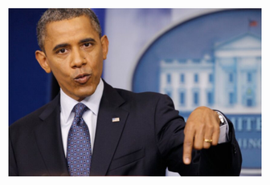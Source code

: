 <!--
<p align="center"; style="background-color: #1a1b27; border: 2px solid #44475a; padding: 10px; border-radius: 8px; display: inline-block;"><a target="_blank" href="https://raw.githubusercontent.com/devicons/devicon/master/icons/c/c-original.svg" style="display: inline-block;"><img src="https://raw.githubusercontent.com/devicons/devicon/master/icons/c/c-original.svg" alt="c" width="42" height="42"></a>
<a target="_blank" href="https://raw.githubusercontent.com/devicons/devicon/master/icons/cplusplus/cplusplus-original.svg" style="display: inline-block;"><img src="https://raw.githubusercontent.com/devicons/devicon/master/icons/cplusplus/cplusplus-original.svg" alt="cplusplus" width="42" height="42"></a>
<a target="_blank" href="https://raw.githubusercontent.com/devicons/devicon/master/icons/csharp/csharp-original.svg" style="display: inline-block;"><img src="https://raw.githubusercontent.com/devicons/devicon/master/icons/csharp/csharp-original.svg" alt="csharp" width="42" height="42"></a>
<a target="_blank" href="https://raw.githubusercontent.com/devicons/devicon/master/icons/java/java-original.svg" style="display: inline-block;"><img src="https://raw.githubusercontent.com/devicons/devicon/master/icons/java/java-original.svg" alt="java" width="42" height="42"></a>
<a target="_blank" href="https://raw.githubusercontent.com/devicons/devicon/master/icons/php/php-original.svg" style="display: inline-block;"><img src="https://raw.githubusercontent.com/devicons/devicon/master/icons/php/php-original.svg" alt="php" width="42" height="42"></a>
<a target="_blank" href="https://raw.githubusercontent.com/devicons/devicon/master/icons/python/python-original.svg" style="display: inline-block;"><img src="https://raw.githubusercontent.com/devicons/devicon/master/icons/python/python-original.svg" alt="python" width="42" height="42"></a>
<a target="_blank" href="https://upload.wikimedia.org/wikipedia/commons/2/21/Matlab_Logo.png" style="display: inline-block;"><img src="https://upload.wikimedia.org/wikipedia/commons/2/21/Matlab_Logo.png" alt="matlab" width="42" height="42"></a>
<a target="_blank" href="https://www.rust-lang.org/logos/rust-logo-256x256.png" style="display: inline-block;"><img src="https://www.rust-lang.org/logos/rust-logo-256x256.png" alt="rust" width="42" height="42"></a>
<a target="_blank" href="https://cdn.freebiesupply.com/logos/large/2x/opengl-1-logo-png-transparent.png" style="display: inline-block;"><img src="https://cdn.freebiesupply.com/logos/large/2x/opengl-1-logo-png-transparent.png" alt="opengl" width="42" height="42"></a>
<a target="_blank" href="https://hu.wikipedia.org/wiki/DirectX#/media/F%C3%A1jl:Microsoft-DirectX-Logo-wordmark.svg" style="display: inline-block;"><img src="https://hu.wikipedia.org/wiki/DirectX#/media/F%C3%A1jl:Microsoft-DirectX-Logo-wordmark.svg" alt="directx" width="54" height="42"></a>
<a target="_blank" href="https://upload.wikimedia.org/wikipedia/commons/2/2c/Visual_Studio_Icon_2022.svg" style="display: inline-block;"><img src="https://upload.wikimedia.org/wikipedia/commons/2/2c/Visual_Studio_Icon_2022.svg" alt="vs" width="42"  height="42"></a>
<a target="_blank" href="https://blog.ch0ww.fr/content/images/wordpress/2021/03/1200px-Breezeicons-apps-48-cmake.svg_.png" style="display: inline-block;"><img src="https://blog.ch0ww.fr/content/images/wordpress/2021/03/1200px-Breezeicons-apps-48-cmake.svg_.png" alt="cmake"  height="42"></a>
<a target="_blank" href="https://premake.github.io/img/premake-logo.png" style="display: inline-block;"><img src="https://premake.github.io/img/premake-logo.png" alt="premake"  height="42"></a></p>



<br>
-->

<!-- ![](https://raw.githubusercontent.com/malarikvilmos/malarikvilmos/master/obama.jpg) -->

<picture>
  <source srcset="https://raw.githubusercontent.com/malarikvilmos/malarikvilmos/master/obama.jpg" media="(prefers-color-scheme: dark)">
  <source srcset="https://raw.githubusercontent.com/malarikvilmos/malarikvilmos/master/stockman.png" media="(prefers-color-scheme: light)">
  <img src="https://raw.githubusercontent.com/malarikvilmos/malarikvilmos/master/obama.jpg" alt="Obama">
</picture>

<!--
<div align="center"; style="display: flex; align-items: center; gap: 20px;">
  <!--
  <picture>
    <source 
      media="(prefers-color-scheme: dark)" 
      srcset="https://github-readme-stats.vercel.app/api?username=malarikvilmos&theme=tokyonight&include_all_commits=true&show_icons=true&hide_border=false&count_private=true" 
    />
    <source 
      media="(prefers-color-scheme: light)" 
      srcset="https://github-readme-stats.vercel.app/api?username=malarikvilmos&theme=default&include_all_commits=true&show_icons=true&hide_border=false&count_private=true" 
    />
    <img 
      alt="malarikvilmos's GitHub Stats" 
      src="https://github-readme-stats.vercel.app/api?username=malarikvilmos&theme=default&include_all_commits=true&show_icons=true&hide_border=false&count_private=true" 
    />
  </picture>

  <picture>
    <source 
      media="(prefers-color-scheme: dark)" 
      srcset="https://github-readme-stats.vercel.app/api/top-langs/?username=malarikvilmos&theme=tokyonight&hide=jupyter%20notebook&show_icons=true&hide_progress=false&hide_border=false&layout=compact" 
    />
    <source 
      media="(prefers-color-scheme: light)" 
      srcset="https://github-readme-stats.vercel.app/api/top-langs/?username=malarikvilmos&theme=default&hide=jupyter%20notebook&show_icons=true&hide_progress=false&hide_border=false&layout=compact" 
    />
    <img 
      alt="malarikvilmos's Top Languages" 
      src="https://github-readme-stats.vercel.app/api/top-langs/?username=malarikvilmos&theme=default&hide=jupyter%20notebook&show_icons=true&hide_progress=false&hide_border=false&layout=compact" 
    />
  </picture>
</div>
-->
